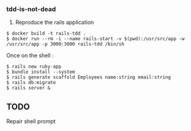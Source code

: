### tdd-is-not-dead

1. Reproduce the rails application

```
$ docker build -t rails-tdd .
$ docker run --rm -i --name rails-start -v $(pwd):/usr/src/app -w /usr/src/app -p 3000:3000 rails-tdd /bin/sh
```

Once on the shell :

```
$ rails new ruby-app
$ bundle install --system
$ rails generate scaffold Employees name:string email:string
$ rails db:migrate
$ rails server &
```

## TODO

Repair shell prompt

